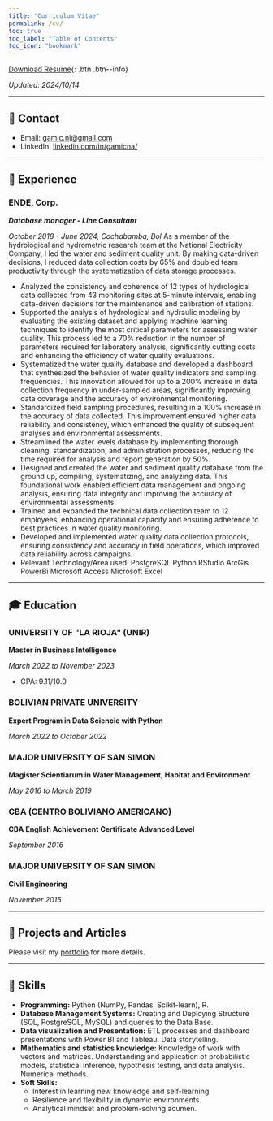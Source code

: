 ```yaml
---
title: "Curriculum Vitae"
permalink: /cv/
toc: true
toc_label: "Table of Contents"
toc_icon: "bookmark"
---
```

[Download Resume](https://gamicna.github.io/files/CV-gaid-michael-navia-lara_202410.pdf){: .btn .btn--info}

*Updated: 2024/10/14*

***
## 📧 Contact
- Email: [gamic.nl@gmail.com]()
- LinkedIn: [linkedin.com/in/gamicna/](https://www.linkedin.com/in/gaid-michael-navia-lara-46785ba2/)

***
## 💼 Experience
### ENDE, Corp.
***Database manager - Line Consultant***

*October 2018 - June 2024, Cochabamba, Bol*
As a member of the hydrological and hydrometric research team at the National Electricity Company, I led the water and sediment quality unit. By making data-driven decisions, I reduced data collection costs by 65% and doubled team productivity through the systematization of data storage processes.
-	Analyzed the consistency and coherence of 12 types of hydrological data collected from 43 monitoring sites at 5-minute intervals, enabling data-driven decisions for the maintenance and calibration of stations. 
-	Supported the analysis of hydrological and hydraulic modeling by evaluating the existing dataset and applying machine learning techniques to identify the most critical parameters for assessing water quality. This process led to a 70% reduction in the number of parameters required for laboratory analysis, significantly cutting costs and enhancing the efficiency of water quality evaluations.
-	Systematized the water quality database and developed a dashboard that synthesized the behavior of water quality indicators and sampling frequencies. This innovation allowed for up to a 200% increase in data collection frequency in under-sampled areas, significantly improving data coverage and the accuracy of environmental monitoring.
-	Standardized field sampling procedures, resulting in a 100% increase in the accuracy of data collected. This improvement ensured higher data reliability and consistency, which enhanced the quality of subsequent analyses and environmental assessments.
-	Streamlined the water levels database by implementing thorough cleaning, standardization, and administration processes, reducing the time required for analysis and report generation by 50%.
-	Designed and created the water and sediment quality database from the ground up, compiling, systematizing, and analyzing data. This foundational work enabled efficient data management and ongoing analysis, ensuring data integrity and improving the accuracy of environmental assessments.
-	Trained and expanded the technical data collection team to 12 employees, enhancing operational capacity and ensuring adherence to best practices in water quality monitoring.
-	Developed and implemented water quality data collection protocols, ensuring consistency and accuracy in field operations, which improved data reliability across campaigns.
- Relevant Technology/Area used:
PostgreSQL
Python
RStudio
ArcGis
PowerBi
Microsoft Access
Microsoft Excel
***
## 🎓 Education

### UNIVERSITY OF "LA RIOJA" (UNIR)
**Master in Business Intelligence**

*March 2022 to November 2023*
- GPA: 9.11/10.0

### BOLIVIAN PRIVATE UNIVERSITY
**Expert Program in Data Sciencie with Python**

*March 2022 to October 2022*

### MAJOR UNIVERSITY OF SAN SIMON
**Magister Scientiarum in Water Management, Habitat and Environment**

*May 2016 to March 2019*

### CBA (CENTRO BOLIVIANO AMERICANO)
**CBA English Achievement Certificate Advanced Level**

*September 2016*

### MAJOR UNIVERSITY OF SAN SIMON
**Civil Engineering**

*November 2015*

***
## 📝 Projects and Articles
Please visit my [portfolio](https://gamicna.github.io/portfolio/) for more details.

***
## 🤖 Skills
- **Programming:** Python (NumPy, Pandas, Scikit-learn), R.
- **Database Management Systems:** Creating and Deploying Structure (SQL, PostgreSQL, MySQL) and queries to the Data Base.
- **Data visualization and Presentation:** ETL processes and dashboard presentations with Power BI and Tableau.  Data storytelling.
- **Mathematics and statistics knowledge:** Knowledge of work with vectors and matrices.
Understanding and application of probabilistic models, statistical inference, hypothesis
testing, and data analysis. Numerical methods.
- **Soft Skills:** 
  - Interest in learning new knowledge and self-learning.
  - Resilience and flexibility in dynamic environments.
  - Analytical mindset and problem-solving acumen.

